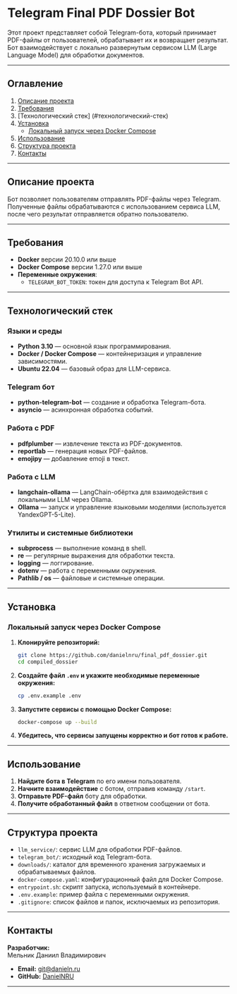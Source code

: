 # Telegram Final PDF Dossier Bot

Этот проект представляет собой Telegram-бота, который принимает PDF-файлы от пользователей, обрабатывает их и возвращает результат. Бот взаимодействует с локально развернутым сервисом LLM (Large Language Model) для обработки документов.

---

## Оглавление

1. [Описание проекта](#описание-проекта)
2. [Требования](#требования)
3. [Технологический стек] (#технологический-стек)
4. [Установка](#установка)
   - [Локальный запуск через Docker Compose](#локальный-запуск-через-docker-compose)
5. [Использование](#использование)
6. [Структура проекта](#структура-проекта)
7. [Контакты](#контакты)

---

## Описание проекта

Бот позволяет пользователям отправлять PDF-файлы через Telegram. Полученные файлы обрабатываются с использованием сервиса LLM, после чего результат отправляется обратно пользователю.

---

## Требования

- **Docker** версии 20.10.0 или выше
- **Docker Compose** версии 1.27.0 или выше
- **Переменные окружения**:
  - `TELEGRAM_BOT_TOKEN`: токен для доступа к Telegram Bot API.

---

## Технологический стек

### Языки и среды
- **Python 3.10** — основной язык программирования.
- **Docker / Docker Compose** — контейнеризация и управление зависимостями.
- **Ubuntu 22.04** — базовый образ для LLM-сервиса.

### Telegram бот
- **python-telegram-bot** — создание и обработка Telegram-бота.
- **asyncio** — асинхронная обработка событий.

### Работа с PDF
- **pdfplumber** — извлечение текста из PDF-документов.
- **reportlab** — генерация новых PDF-файлов.
- **emojipy** — добавление emoji в текст.

### Работа с LLM
- **langchain-ollama** — LangChain-обёртка для взаимодействия с локальными LLM через Ollama.
- **Ollama** — запуск и управление языковыми моделями (используется YandexGPT-5-Lite).

### Утилиты и системные библиотеки
- **subprocess** — выполнение команд в shell.
- **re** — регулярные выражения для обработки текста.
- **logging** — логгирование.
- **dotenv** — работа с переменными окружения.
- **Pathlib / os** — файловые и системные операции.

---

## Установка

### Локальный запуск через Docker Compose

1. **Клонируйте репозиторий:**
   ```bash
   git clone https://github.com/danielnru/final_pdf_dossier.git
   cd compiled_dossier
   ```

2. **Создайте файл `.env` и укажите необходимые переменные окружения:**
   ```bash
   cp .env.example .env
   ```

3. **Запустите сервисы с помощью Docker Compose:**
   ```bash
   docker-compose up --build
   ```

4. **Убедитесь, что сервисы запущены корректно и бот готов к работе.**

---

## Использование

1. **Найдите бота в Telegram** по его имени пользователя.
2. **Начните взаимодействие** с ботом, отправив команду `/start`.
3. **Отправьте PDF-файл** боту для обработки.
4. **Получите обработанный файл** в ответном сообщении от бота.

---

## Структура проекта

- `llm_service/`: сервис LLM для обработки PDF-файлов.
- `telegram_bot/`: исходный код Telegram-бота.
- `downloads/`: каталог для временного хранения загружаемых и обрабатываемых файлов.
- `docker-compose.yaml`: конфигурационный файл для Docker Compose.
- `entrypoint.sh`: скрипт запуска, используемый в контейнере.
- `.env.example`: пример файла с переменными окружения.
- `.gitignore`: список файлов и папок, исключаемых из репозитория.

---

## Контакты

**Разработчик:**  
Мельник Даниил Владимирович  
- **Email:** git@danieln.ru  
- **GitHub:** [DanielNRU](https://github.com/DanielNRU)  

---